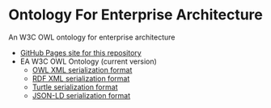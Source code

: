 # Ontology For Enterprise Architecture

An W3C OWL ontology for enterprise architecture

* [GitHub Pages site for this repository](https://zombiemaker.github.io/enterprise-architecture-ontology/)
* EA W3C OWL Ontology (current version)
  * [OWL XML serialization format](https://github.com/zombiemaker/enterprise-architecture-ontology.git#ea.owl)
  * [RDF XML serialization format](https://github.com/zombiemaker/enterprise-architecture-ontology.git#ea-rdf-xml.owl)
  * [Turtle serialization format](https://github.com/zombiemaker/enterprise-architecture-ontology.git#ea-turtle.owl)
  * [JSON-LD serialization format](https://github.com/zombiemaker/enterprise-architecture-ontology.git#ea-json-ld.owl)